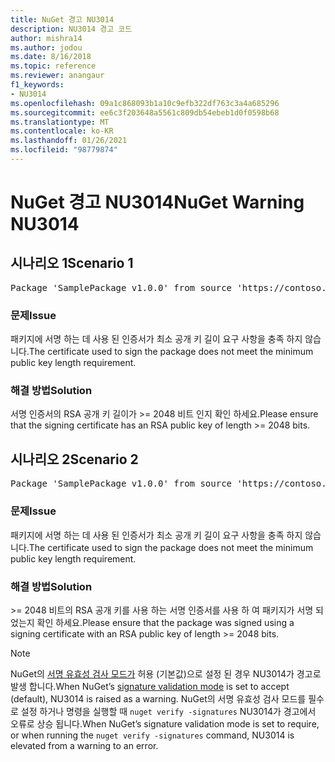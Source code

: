 ```yaml
---
title: NuGet 경고 NU3014
description: NU3014 경고 코드
author: mishra14
ms.author: jodou
ms.date: 8/16/2018
ms.topic: reference
ms.reviewer: anangaur
f1_keywords:
- NU3014
ms.openlocfilehash: 09a1c868093b1a10c9efb322df763c3a4a685296
ms.sourcegitcommit: ee6c3f203648a5561c809db54ebeb1d0f0598b68
ms.translationtype: MT
ms.contentlocale: ko-KR
ms.lasthandoff: 01/26/2021
ms.locfileid: "98779874"
---
```

# <a name="nuget-warning-nu3014"></a><span data-ttu-id="4405d-103">NuGet 경고 NU3014</span><span class="sxs-lookup"><span data-stu-id="4405d-103">NuGet Warning NU3014</span></span>

## <a name="scenario-1"></a><span data-ttu-id="4405d-104">시나리오 1</span><span class="sxs-lookup"><span data-stu-id="4405d-104">Scenario 1</span></span>

<pre>Package 'SamplePackage v1.0.0' from source 'https://contoso.com/index.json': The signing certificate does not meet a minimum public key length requirement.</pre>

### <a name="issue"></a><span data-ttu-id="4405d-105">문제</span><span class="sxs-lookup"><span data-stu-id="4405d-105">Issue</span></span>

<span data-ttu-id="4405d-106">패키지에 서명 하는 데 사용 된 인증서가 최소 공개 키 길이 요구 사항을 충족 하지 않습니다.</span><span class="sxs-lookup"><span data-stu-id="4405d-106">The certificate used to sign the package does not meet the minimum public key length requirement.</span></span>


### <a name="solution"></a><span data-ttu-id="4405d-107">해결 방법</span><span class="sxs-lookup"><span data-stu-id="4405d-107">Solution</span></span>

<span data-ttu-id="4405d-108">서명 인증서의 RSA 공개 키 길이가 >= 2048 비트 인지 확인 하세요.</span><span class="sxs-lookup"><span data-stu-id="4405d-108">Please ensure that the signing certificate has an RSA public key of length >= 2048 bits.</span></span>



## <a name="scenario-2"></a><span data-ttu-id="4405d-109">시나리오 2</span><span class="sxs-lookup"><span data-stu-id="4405d-109">Scenario 2</span></span>

<pre>Package 'SamplePackage v1.0.0' from source 'https://contoso.com/index.json': The primary signature's certificate does not meet a minimum public key length requirement.</pre>

### <a name="issue"></a><span data-ttu-id="4405d-110">문제</span><span class="sxs-lookup"><span data-stu-id="4405d-110">Issue</span></span>

<span data-ttu-id="4405d-111">패키지에 서명 하는 데 사용 된 인증서가 최소 공개 키 길이 요구 사항을 충족 하지 않습니다.</span><span class="sxs-lookup"><span data-stu-id="4405d-111">The certificate used to sign the package does not meet the minimum public key length requirement.</span></span>


### <a name="solution"></a><span data-ttu-id="4405d-112">해결 방법</span><span class="sxs-lookup"><span data-stu-id="4405d-112">Solution</span></span>

<span data-ttu-id="4405d-113">>= 2048 비트의 RSA 공개 키를 사용 하는 서명 인증서를 사용 하 여 패키지가 서명 되었는지 확인 하세요.</span><span class="sxs-lookup"><span data-stu-id="4405d-113">Please ensure that the package was signed using a signing certificate with an RSA public key of length >= 2048 bits.</span></span>


> [!Note]
> <span data-ttu-id="4405d-114">NuGet의 [서명 유효성 검사 모드가](../../consume-packages/installing-signed-packages.md#configure-package-signature-requirements) 허용 (기본값)으로 설정 된 경우 NU3014가 경고로 발생 합니다.</span><span class="sxs-lookup"><span data-stu-id="4405d-114">When NuGet’s [signature validation mode](../../consume-packages/installing-signed-packages.md#configure-package-signature-requirements) is set to accept (default), NU3014 is raised as a warning.</span></span> <span data-ttu-id="4405d-115">NuGet의 서명 유효성 검사 모드를 필수로 설정 하거나 명령을 실행할 때 `nuget verify -signatures` NU3014가 경고에서 오류로 상승 됩니다.</span><span class="sxs-lookup"><span data-stu-id="4405d-115">When NuGet’s signature validation mode is set to require, or when running the `nuget verify -signatures` command, NU3014 is elevated from a warning to an error.</span></span> 
